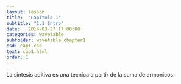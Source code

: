 ```yaml
---
layout: lesson 
title:  "Capitulo 1"
subtitle: "1.1 Intro"
date:   2014-03-27 17:00:00
categories: wavetable 
subfolder: wavetable_chapter1
csd: cap1.csd
text: cap1.html
order: 1
---
```

La sintesis aditiva es una tecnica a partir de la suma de armonicos.
